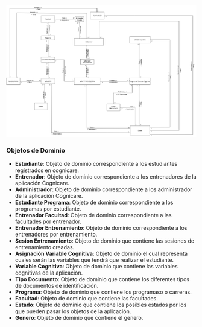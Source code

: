 ![Dominio_Anemico](/Imagenes/DominioBigPicture.png)

### Objetos de Dominio

- **Estudiante**: Objeto de dominio correspondiente a los estudiantes registrados en cognicare.
- **Entrenador**: Objeto de dominio correspondiente a los entrenadores de la aplicación Cognicare.
- **Administrador**: Objeto de dominio correspondiente a los administrador de la aplicación Cognicare.
- **Estudiante Programa**: Objeto de dominio correspondiente a los programas por estudiante.
- **Entrenador Facultad**: Objeto de dominio correspondiente a las facultades por entrenador.
- **Entrenador Entrenamiento**: Objeto de dominio correspondiente a los entrenadores por entrenamiento.
- **Sesion Entrenamiento**: Objeto de dominio que contiene las sesiones de entrenamiento creadas.
- **Asignación Variable Cognitiva**: Objeto de dominio el cual representa cuales serán las variables  que tendrá que realizar el estudiante.
- **Variable Cognitiva**: Objeto de dominio que contiene las variables cognitivas de la aplicación.
- **Tipo Documento**: Objeto de dominio que contiene los diferentes tipos de documentos de identificación.
- **Programa**: Objeto de dominio que contiene los programaso o carreras.
- **Facultad**: Objeto de dominio que contiene las facultades.
- **Estado**: Objeto de dominio que contiene los posibles estados por los que pueden pasar los objetos de la aplicación.
- **Genero**: Objeto de dominio que contiene el genero.

